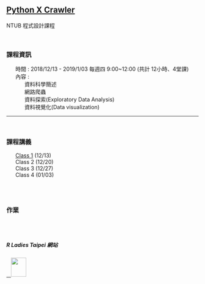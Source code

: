 <h2> <a href="https://kristenchan.github.io/Python_Crawler/">Python X Crawler</a> </h2> 

NTUB 程式設計課程

<br>
<p>
     <h3><b>課程資訊</b></h3>
     <ul class="task-list">
        <li>時間 : 2018/12/13 - 2019/1/03 每週四 9:00~12:00 (共計 12小時、4堂課)</li>
        <li>內容 :
          <ul class="task-list">
             <li>資料科學簡述</li>
             <li>網路爬蟲</li>
             <li>資料探索(Exploratory Data Analysis)</li>
             <li>資料視覺化(Data visualization)</li>
          </ul>
        </li>
     </ul>
</p>  
<hr size="1">
<br>
<p>
    <h3><b>課程講義</b></h3>
    <ul class="task-list">
          <li><a href="https://kristenchan.github.io/Python-Data-Analysis/py_dataanalysis_ch0.slides.html">Class 1</a> (12/13)</li>
          <li>Class 2 (12/20)</li>
          <li>Class 3 (12/27)</li>
          <li>Class 4 (01/03)</li>
    </ul>
</p>
<br>
<br>
<p>
    <h3><b>作業</b></h3>
</p>
     
<br>
<br>
<p>
<h5>R Ladies Taipei 網站</h5>
<a href="https://rladiestaipei.github.io/R-Ladies-Taipei/">
    <img src="https://secure.meetupstatic.com/photos/event/7/d/8/d/global_456452141.jpeg" height="50" width="40">
</a>
</p>

